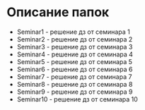 # Описание папок
+ Seminar1 - решение дз от семинара 1
+ Seminar2 - решение дз от семинара 2
+ Seminar3 - решение дз от семинара 3
+ Seminar4 - решение дз от семинара 4
+ Seminar5 - решение дз от семинара 5
+ Seminar6 - решение дз от семинара 6
+ Seminar7 - решение дз от семинара 7
+ Seminar8 - решение дз от семинара 8
+ Seminar9 - решение дз от семинара 9
+ Seminar10 - решение дз от семинара 10
